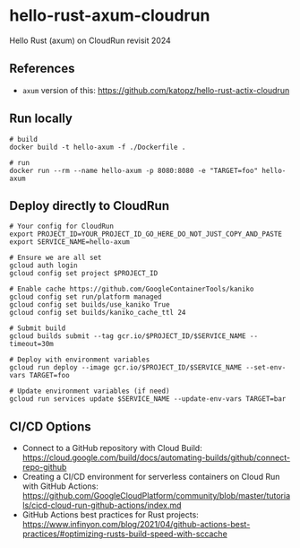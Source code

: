 # hello-rust-axum-cloudrun

Hello Rust (axum) on CloudRun revisit 2024

## References

- `axum` version of this: https://github.com/katopz/hello-rust-actix-cloudrun

## Run locally

```shell
# build
docker build -t hello-axum -f ./Dockerfile .

# run
docker run --rm --name hello-axum -p 8080:8080 -e "TARGET=foo" hello-axum
```

## Deploy directly to CloudRun

```shell
# Your config for CloudRun
export PROJECT_ID=YOUR_PROJECT_ID_GO_HERE_DO_NOT_JUST_COPY_AND_PASTE
export SERVICE_NAME=hello-axum

# Ensure we are all set
gcloud auth login
gcloud config set project $PROJECT_ID

# Enable cache https://github.com/GoogleContainerTools/kaniko
gcloud config set run/platform managed
gcloud config set builds/use_kaniko True
gcloud config set builds/kaniko_cache_ttl 24

# Submit build
gcloud builds submit --tag gcr.io/$PROJECT_ID/$SERVICE_NAME --timeout=30m

# Deploy with environment variables
gcloud run deploy --image gcr.io/$PROJECT_ID/$SERVICE_NAME --set-env-vars TARGET=foo

# Update environment variables (if need)
gcloud run services update $SERVICE_NAME --update-env-vars TARGET=bar
```

## CI/CD Options

- Connect to a GitHub repository with Cloud Build: https://cloud.google.com/build/docs/automating-builds/github/connect-repo-github
- Creating a CI/CD environment for serverless containers on Cloud Run with GitHub Actions: https://github.com/GoogleCloudPlatform/community/blob/master/tutorials/cicd-cloud-run-github-actions/index.md
- GitHub Actions best practices for Rust projects: https://www.infinyon.com/blog/2021/04/github-actions-best-practices/#optimizing-rusts-build-speed-with-sccache